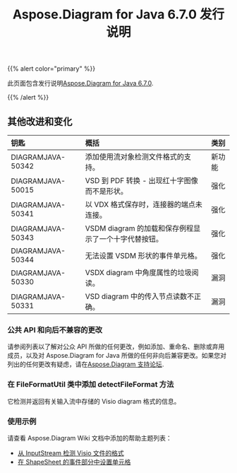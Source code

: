 ﻿---
title: Aspose.Diagram for Java 6.7.0 发行说明
type: docs
weight: 50
url: /zh/java/aspose-diagram-for-java-6-7-0-release-notes/
---
{{% alert color="primary" %}} 

此页面包含发行说明[Aspose.Diagram for Java 6.7.0](https://docs.aspose.com/diagram/java/aspose-diagram-for-java-6-7-0-release-notes/).

{{% /alert %}} 
## **其他改进和变化**

|**钥匙**|**概括**|**类别**|
|:- |:- |:- |
|DIAGRAMJAVA-50342|添加使用流对象检测文件格式的支持。|新功能|
|DIAGRAMJAVA-50015|VSD 到 PDF 转换 - 出现红十字图像而不是形状。|强化|
|DIAGRAMJAVA-50341|以 VDX 格式保存时，连接器的端点未连接。|强化|
|DIAGRAMJAVA-50343|VSDM diagram 的加载和保存例程显示了一个十字代替按钮。|强化|
|DIAGRAMJAVA-50344|无法设置 VSDM 形状的事件单元格。|强化|
|DIAGRAMJAVA-50330|VSDX diagram 中角度属性的垃圾阅读。|漏洞|
|DIAGRAMJAVA-50331|VSD diagram 中的传入节点读数不正确。|漏洞|
### **公共 API 和向后不兼容的更改**
请参阅列表以了解对公众 API 所做的任何更改，例如添加、重命名、删除或弃用成员，以及对 Aspose.Diagram for Java 所做的任何非向后兼容更改。如果您对列出的任何更改有疑虑，请在[Aspose.Diagram 支持论坛](https://forum.aspose.com/c/diagram/17).
### **在 FileFormatUtil 类中添加 detectFileFormat 方法**
它检测并返回有关输入流中存储的 Visio diagram 格式的信息。
### **使用示例**
请查看 Aspose.Diagram Wiki 文档中添加的帮助主题列表：

- [从 InputStream 检测 Visio 文件的格式](/diagram/zh/java/introduction/#Introduction-DetecttheFormatofaVisioFilefromanInputStream)
- [在 ShapeSheet 的事件部分中设置单元格](/diagram/zh/java/setting-cells-in-the-event-section-of-shapesheet/)
